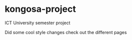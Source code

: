 # kongosa-project
ICT University semester project

Did some cool style changes check out the different pages
